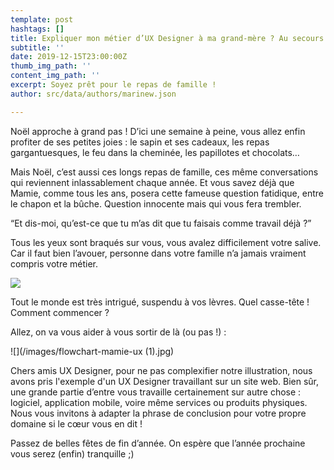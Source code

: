 ```yaml
---
template: post
hashtags: []
title: Expliquer mon métier d’UX Designer à ma grand-mère ? Au secours !
subtitle: ''
date: 2019-12-15T23:00:00Z
thumb_img_path: ''
content_img_path: ''
excerpt: Soyez prêt pour le repas de famille !
author: src/data/authors/marinew.json

---
```

Noël approche à grand pas ! D’ici une semaine à peine, vous allez enfin profiter de ses petites joies : le sapin et ses cadeaux, les repas gargantuesques, le feu dans la cheminée, les papillotes et chocolats…

Mais Noël, c’est aussi ces longs repas de famille, ces même conversations qui reviennent inlassablement chaque année. Et vous savez déjà que Mamie, comme tous les ans, posera cette fameuse question fatidique, entre le chapon et la bûche. Question innocente mais qui vous fera trembler.

“Et dis-moi, qu’est-ce que tu m’as dit que tu faisais comme travail déjà ?”

Tous les yeux sont braqués sur vous, vous avalez difficilement votre salive. Car il faut bien l’avouer, personne dans votre famille n’a jamais vraiment compris votre métier.

![](/images/flowchart-mamie-ux.jpg)

Tout le monde est très intrigué, suspendu à vos lèvres. Quel casse-tête ! Comment commencer ?

Allez, on va vous aider à vous sortir de là (ou pas !) :

![](/images/flowchart-mamie-ux (1).jpg)

Chers amis UX Designer, pour ne pas complexifier notre illustration, nous avons pris l'exemple d'un UX Designer travaillant sur un site web. Bien sûr, une grande partie d’entre vous travaille certainement sur autre chose : logiciel, application mobile, voire même services ou produits physiques. Nous vous invitons à adapter la phrase de conclusion pour votre propre domaine si le cœur vous en dit !

Passez de belles fêtes de fin d’année. On espère que l’année prochaine vous serez (enfin) tranquille ;)
